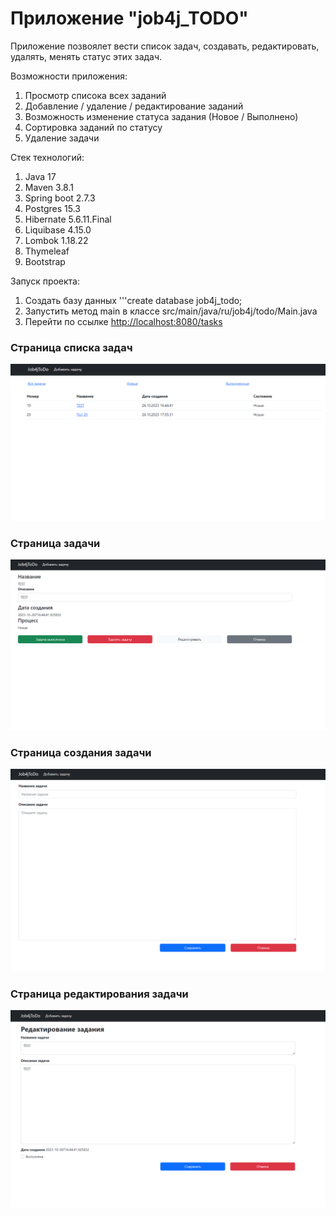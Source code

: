 # **Приложение "job4j_TODO"**

Приложение позвоялет вести список задач, создавать,
редактировать, удалять, менять статус этих задач.

Возможности приложения:
1. Просмотр списока всех заданий
2. Добавление / удаление / редактирование заданий
3. Возможность изменение статуса задания (Новое / Выполнено)
4. Сортировка заданий по статусу
5. Удаление задачи


Стек технологий:
1. Java 17
2. Maven 3.8.1
3. Spring boot 2.7.3
4. Postgres 15.3
5. Hibernate 5.6.11.Final
6. Liquibase 4.15.0
7. Lombok 1.18.22
8. Thymeleaf
9. Bootstrap

Запуск проекта:
1. Создать базу данных '''create database job4j_todo;
2. Запустить метод main в классе src/main/java/ru/job4j/todo/Main.java
3. Перейти по ссылке [http://localhost:8080/tasks](http://localhost:8080/tasks)

###  Страница списка задач
![](img/all_tasks.PNG)

### Страница задачи
![](img/one_task.PNG)

### Страница создания задачи
![](img/add_task.PNG)

### Страница редактирования задачи
![](img/edit_task.PNG)